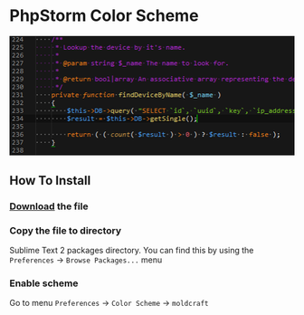 PhpStorm Color Scheme
===

![Screenshot](screenshot.png)

## How To Install

### [Download](moldcraft.tmTheme) the file

### Copy the file to directory

Sublime Text 2 packages directory. You can find this by using the `Preferences` -> `Browse Packages...` menu

### Enable scheme

Go to menu `Preferences` -> `Color Scheme` -> `moldcraft`
